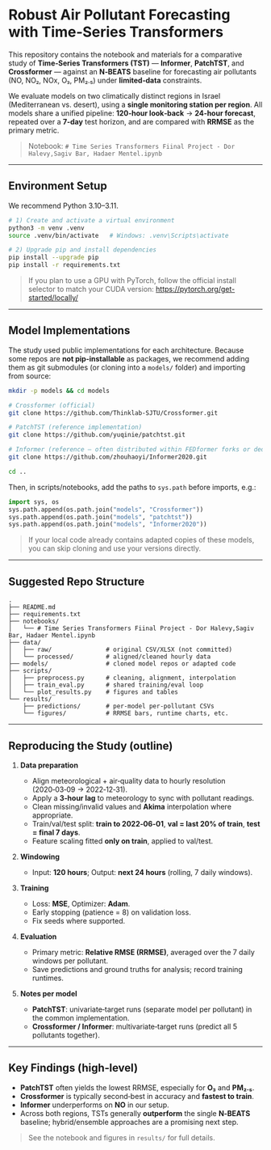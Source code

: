 # Robust Air Pollutant Forecasting with Time‑Series Transformers

This repository contains the notebook and materials for a comparative study of **Time‑Series Transformers (TST)** — **Informer**, **PatchTST**, and **Crossformer** — against an **N‑BEATS** baseline for forecasting air pollutants (NO, NO₂, NOx, O₃, PM₂.₅) under **limited‑data** constraints.

We evaluate models on two climatically distinct regions in Israel (Mediterranean vs. desert), using a **single monitoring station per region**. All models share a unified pipeline: **120‑hour look‑back** → **24‑hour forecast**, repeated over a **7‑day** test horizon, and are compared with **RRMSE** as the primary metric.

> Notebook: `# Time Series Transformers Fiinal Project - Dor Halevy,Sagiv Bar, Hadaer Mentel.ipynb`

---

## Environment Setup

We recommend Python 3.10–3.11.

```bash
# 1) Create and activate a virtual environment
python3 -m venv .venv
source .venv/bin/activate   # Windows: .venv\Scripts\activate

# 2) Upgrade pip and install dependencies
pip install --upgrade pip
pip install -r requirements.txt
```

> If you plan to use a GPU with PyTorch, follow the official install selector to match your CUDA version:
> https://pytorch.org/get-started/locally/

---

## Model Implementations

The study used public implementations for each architecture. Because some repos are **not pip‑installable** as packages, we recommend adding them as git submodules (or cloning into a `models/` folder) and importing from source:

```bash
mkdir -p models && cd models

# Crossformer (official)
git clone https://github.com/Thinklab-SJTU/Crossformer.git

# PatchTST (reference implementation)
git clone https://github.com/yuqinie/patchtst.git

# Informer (reference — often distributed within FEDformer forks or dedicated repos)
git clone https://github.com/zhouhaoyi/Informer2020.git

cd ..
```

Then, in scripts/notebooks, add the paths to `sys.path` before imports, e.g.:

```python
import sys, os
sys.path.append(os.path.join("models", "Crossformer"))
sys.path.append(os.path.join("models", "patchtst"))
sys.path.append(os.path.join("models", "Informer2020"))
```

> If your local code already contains adapted copies of these models, you can skip cloning and use your versions directly.

---

##  Suggested Repo Structure

```
.
├── README.md
├── requirements.txt
├── notebooks/
│   └── # Time Series Transformers Fiinal Project - Dor Halevy,Sagiv Bar, Hadaer Mentel.ipynb
├── data/
│   ├── raw/               # original CSV/XLSX (not committed)
│   └── processed/         # aligned/cleaned hourly data
├── models/                # cloned model repos or adapted code
├── scripts/
│   ├── preprocess.py      # cleaning, alignment, interpolation
│   ├── train_eval.py      # shared training/eval loop
│   └── plot_results.py    # figures and tables
└── results/
    ├── predictions/       # per-model per-pollutant CSVs
    └── figures/           # RRMSE bars, runtime charts, etc.
```

---

## Reproducing the Study (outline)

1. **Data preparation**  
   - Align meteorological + air‑quality data to hourly resolution (2020‑03‑09 → 2022‑12‑31).  
   - Apply a **3‑hour lag** to meteorology to sync with pollutant readings.  
   - Clean missing/invalid values and **Akima** interpolation where appropriate.  
   - Train/val/test split: **train to 2022‑06‑01**, **val = last 20% of train**, **test = final 7 days**.  
   - Feature scaling fitted **only on train**, applied to val/test.

2. **Windowing**  
   - Input: **120 hours**; Output: **next 24 hours** (rolling, 7 daily windows).

3. **Training**  
   - Loss: **MSE**, Optimizer: **Adam**.  
   - Early stopping (patience = 8) on validation loss.  
   - Fix seeds where supported.

4. **Evaluation**  
   - Primary metric: **Relative RMSE (RRMSE)**, averaged over the 7 daily windows per pollutant.  
   - Save predictions and ground truths for analysis; record training runtimes.

5. **Notes per model**  
   - **PatchTST**: univariate‑target runs (separate model per pollutant) in the common implementation.  
   - **Crossformer / Informer**: multivariate‑target runs (predict all 5 pollutants together).

---

## Key Findings (high‑level)

- **PatchTST** often yields the lowest RRMSE, especially for **O₃** and **PM₂.₅**.  
- **Crossformer** is typically second‑best in accuracy and **fastest to train**.  
- **Informer** underperforms on **NO** in our setup.  
- Across both regions, TSTs generally **outperform** the single **N‑BEATS** baseline; hybrid/ensemble approaches are a promising next step.

> See the notebook and figures in `results/` for full details.



